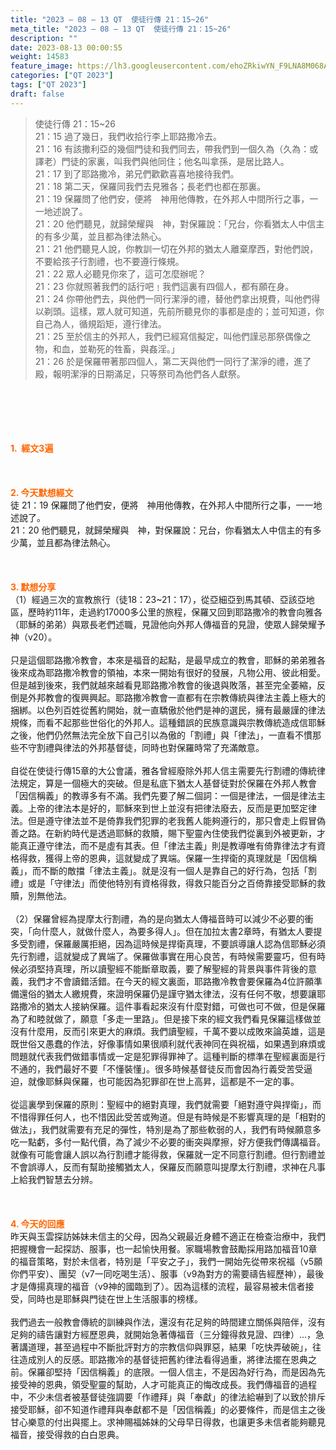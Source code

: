 ```yaml
---
title: "2023 – 08 – 13 QT  使徒行傳 21：15~26"
meta_title: "2023 – 08 – 13 QT  使徒行傳 21：15~26"
description: ""
date: 2023-08-13 00:00:55
weight: 14583
feature_image: https://lh3.googleusercontent.com/ehoZRkiwYN_F9LNA8M068AYxt73EavCZno-PD1cJRuf5BbSkQVUWr3gNEbt5kSs28Pb_Elg17kSrtf9ybWvojWoMV6I4tPM3vGRGDq6GkKkPdL2Gut4QAIw4-uykKUAtNiKgQKntvsU=w800
categories: ["QT 2023"]
tags: ["QT 2023"]
draft: false
---
```


<blockquote>使徒行傳 21：15~26<br />
21：15 過了幾日，我們收拾行李上耶路撒冷去。<br />
21：16 有該撒利亞的幾個門徒和我們同去，帶我們到一個久為（久為：或譯老）門徒的家裏，叫我們與他同住；他名叫拿孫，是居比路人。<br />
21：17 到了耶路撒冷，弟兄們歡歡喜喜地接待我們。<br />
21：18 第二天，保羅同我們去見雅各；長老們也都在那裏。<br />
21：19 保羅問了他們安，便將　神用他傳教，在外邦人中間所行之事，一一地述說了。<br />
21：20 他們聽見，就歸榮耀與　神，對保羅說：「兄台，你看猶太人中信主的有多少萬，並且都為律法熱心。<br />
21：21 他們聽見人說，你教訓一切在外邦的猶太人離棄摩西，對他們說，不要給孩子行割禮，也不要遵行條規。<br />
21：22 眾人必聽見你來了，這可怎麼辦呢？<br />
21：23 你就照著我們的話行吧﹗我們這裏有四個人，都有願在身。<br />
21：24 你帶他們去，與他們一同行潔淨的禮，替他們拿出規費，叫他們得以剃頭。這樣，眾人就可知道，先前所聽見你的事都是虛的；並可知道，你自己為人，循規蹈矩，遵行律法。<br />
21：25 至於信主的外邦人，我們已經寫信擬定，叫他們謹忌那祭偶像之物，和血，並勒死的牲畜，與姦淫。」<br />
21：26 於是保羅帶著那四個人，第二天與他們一同行了潔淨的禮，進了殿，報明潔淨的日期滿足，只等祭司為他們各人獻祭。</blockquote><br />
&nbsp;<br />
<br />
&nbsp;<br />
<br />
<span style="color: #ff6600;"><strong>1.  經文3遍</strong></span><br />
<br />
&nbsp;<br />
<br />
<span style="color: #ff6600;"><strong>2. 今天默想經文<br />
</strong></span>徒 21：19 保羅問了他們安，便將　神用他傳教，在外邦人中間所行之事，一一地述說了。<br />
21：20 他們聽見，就歸榮耀與　神，對保羅說：兄台，你看猶太人中信主的有多少萬，並且都為律法熱心。<br />
<br />
&nbsp;<br />
<br />
<strong><span style="color: #ff6600;">3. 默想分享<br />
</span></strong>（1）經過三次的宣教旅行（徒18：23~21：17），從亞細亞到馬其頓、亞該亞地區，歷時約11年，走過約17000多公里的旅程，保羅又回到耶路撒冷的教會向雅各（耶穌的弟弟）與眾長老們述職，見證他向外邦人傳福音的見證，使眾人歸榮耀予神（v20）。<br />
<br />
只是這個耶路撒冷教會，本來是福音的起點，是最早成立的教會，耶穌的弟弟雅各後來成為耶路撒冷教會的領袖，本來一開始有很好的發展，凡物公用、彼此相愛。但是越到後來，我們就越來越看見耶路撒冷教會的後退與敗落，甚至完全萎縮，反倒是外邦教會的復興興起。耶路撒冷教會一直都有在宗教傳統與律法主義上極大的捆綁。以色列百姓從舊約開始，就一直驕傲於他們是神的選民，擁有最嚴謹的律法規條，而看不起那些世俗化的外邦人。這種錯誤的民族意識與宗教傳統造成信耶穌之後，他們仍然無法完全放下自己引以為傲的「割禮」與「律法」，一直看不慣那些不守割禮與律法的外邦基督徒，同時也對保羅時常了充滿敵意。<br />
<br />
自從在使徒行傳15章的大公會議，雅各曾經廢除外邦人信主需要先行割禮的傳統律法規定，算是一個極大的突破。但是私底下猶太人基督徒對於保羅在外邦人教會「因信稱義」的教導多有不滿。我們先要了解二個詞：一個是律法，一個是律法主義。上帝的律法本是好的，耶穌來到世上並沒有把律法廢去，反而是更加堅定律法。但是遵守律法並不是倚靠我們犯罪的老我舊人能夠遵行的，那只會走上假冒偽善之路。在新約時代是透過耶穌的救贖，賜下聖靈內住使我們從裏到外被更新，才能真正遵守律法，而不是虛有其表。但「律法主義」則是教導唯有倚靠律法才有資格得救，獲得上帝的恩典，這就變成了異端。保羅一生捍衛的真理就是「因信稱義」，而不斷的敵擋「律法主義」。就是沒有一個人是靠自己的好行為，包括「割禮」或是「守律法」而使他特別有資格得救，得救只能百分之百倚靠接受耶穌的救贖，別無他法。<br />
<br />
（2）保羅曾經為提摩太行割禮，為的是向猶太人傳福音時可以減少不必要的衝突，「向什麼人，就做什麼人，為要多得人」。但在加拉太書2章時，有猶太人要提多受割禮，保羅嚴厲拒絕，因為這時候是捍衛真理，不要誤導讓人認為信耶穌必須先行割禮，這就變成了異端了。保羅做事實在用心良苦，有時候需要靈巧，但有時候必須堅持真理，所以讀聖經不能斷章取義，要了解聖經的背景與事件背後的意義，我們才不會讀錯活錯。在今天的經文裏面，耶路撒冷教會要保羅為4位許願準備還俗的猶太人繳規費，來證明保羅仍是謹守猶太律法，沒有任何不敬，想要讓耶路撒冷的猶太人接納保羅。這件事看起來沒有什麼對錯，可做也可不做，但是保羅為了和睦就做了，願意「多走一里路」。但是接下來的經文我們看見保羅這樣做並沒有什麼用，反而引來更大的麻煩。我們讀聖經，千萬不要以成敗來論英雄，這是既世俗又愚蠢的作法，好像事情如果很順利就代表神同在與祝福，如果遇到麻煩或問題就代表我們做錯事情或一定是犯罪得罪神了。這種判斷的標準在聖經裏面是行不通的，我們最好不要「不懂裝懂」。很多時候基督徒反而會因為行義受苦受逼迫，就像耶穌與保羅，也可能因為犯罪卻在世上高昇，這都是不一定的事。<br />
<br />
從這裏學到保羅的原則：聖經中的絕對真理，我們就需要「絕對遵守與捍衛」，而不惜得罪任何人，也不惜因此受苦或殉道。但是有時候是不影響真理的是「相對的做法」，我們就需要有充足的彈性，特別是為了那些軟弱的人，我們有時候願意多吃一點虧，多付一點代價，為了減少不必要的衝突與摩擦，好方便我們傳講福音。就像有可能會讓人誤以為行割禮才能得救，保羅就一定不同意行割禮。但行割禮並不會誤導人，反而有幫助接觸猶太人，保羅反而願意叫提摩太行割禮，求神在凡事上給我們智慧去分辨。<br />
<br />
&nbsp;<br />
<br />
<strong style="font-size: inherit;"><span style="color: #ff6600;">4. 今天的回應<br />
</span></strong>昨天與玉雲探訪姊妹未信主的父母，因為父親最近身體不適正在檢查治療中，我們把握機會一起探訪、服事，也一起愉快用餐。家職場教會鼓勵採用路加福音10章的福音策略，對於未信者，特別是「平安之子」，我們一開始先從帶來祝福（v5願你們平安）、團契（v7一同吃喝生活）、服事（v9為對方的需要禱告經歷神），最後才是傳揚真理的福音（v9神的國臨到了）。因為這樣的流程，最容易被未信者接受，同時也是耶穌與門徒在世上生活服事的榜樣。<br />
<br />
我們過去一般教會傳統的訓練與作法，還沒有花足夠的時間建立關係與陪伴，沒有足夠的禱告讓對方經歷恩典，就開始急著傳福音（三分鐘得救見證、四律）…，急著講道理，甚至過程中不斷批評對方的宗教信仰與罪惡，結果「吃快弄破碗」，往往造成別人的反感。耶路撒冷的基督徒把舊約律法看得過重，將律法擺在恩典之前。保羅卻堅持「因信稱義」的底限。一個人信主，不是因為好行為，而是因為先接受神的恩典，領受聖靈的幫助，人才可能真正的悔改成長。我們傳福音的過程中，不少未信者被基督徒強調要「作禮拜」與「奉獻」的律法給嚇到了以致於排斥接受耶穌，卻不知道作禮拜與奉獻都不是「因信稱義」的必要條件，而是信主之後甘心樂意的付出與擺上。求神賜福姊妹的父母早日得救，也讓更多未信者能夠聽見福音，接受得救的白白恩典。<br />
<br />
<audio style="display: none;" controls="controls"></audio><br />
<br />
<audio style="display: none;" controls="controls"></audio><br />
<br />
<audio style="display: none;" controls="controls"></audio><br />
<br />
<audio style="display: none;" controls="controls"></audio><br />
<br />
<audio style="display: none;" controls="controls"></audio>
        